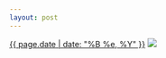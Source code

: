 ```yaml
---
layout: post
---
```


<p>
  <time><a href="/568">{{ page.date | date: "%B %e, %Y" }}</a></time>
  <a href="/568"><img src="{{ site.assets_url }}/568-640.jpg" srcset="{{ site.assets_url }}/568-320.jpg 320w, {{ site.assets_url }}/568-640.jpg 640w, {{ site.assets_url }}/568-960.jpg 960w, {{ site.assets_url }}/568-1280.jpg 1280w" sizes="(min-width: 700px) 50vw, calc(100vw - 2rem)" /></a>
</p>
